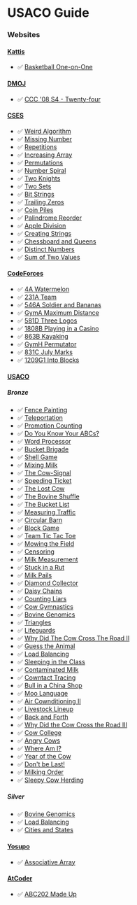 # USACO Guide

### Websites

#### [Kattis](https://open.kattis.com/)
* ✅ [Basketball One-on-One](https://open.kattis.com/problems/basketballoneonone)

#### [DMOJ](https://dmoj.ca/)
* ✅ [CCC '08 S4 - Twenty-four](https://dmoj.ca/problem/ccc08s4)

#### [CSES](https://cses.fi)
* ✅ [Weird Algorithm](https://cses.fi/problemset/task/1068)
* ✅ [Missing Number](https://cses.fi/problemset/task/1083)
* ✅ [Repetitions](https://cses.fi/problemset/task/1069)
* ✅ [Increasing Array](https://cses.fi/problemset/task/1094)
* ✅ [Permutations](https://cses.fi/problemset/task/1070)
* ✅ [Number Spiral](https://cses.fi/problemset/task/1071)
* ✅ [Two Knights](https://cses.fi/problemset/task/1072)
* ✅ [Two Sets](https://cses.fi/problemset/task/1092)
* ✅ [Bit Strings](https://cses.fi/problemset/task/1617)
* ✅ [Trailing Zeros](https://cses.fi/problemset/task/1618)
* ✅ [Coin Piles](https://cses.fi/problemset/task/1754)
* ✅ [Palindrome Reorder](https://cses.fi/problemset/task/1755)
* ✅ [Apple Division](https://cses.fi/problemset/task/1623)
* ✅ [Creating Strings](https://cses.fi/problemset/task/1622)
* ✅ [Chessboard and Queens](https://cses.fi/problemset/task/1624)
* ✅ [Distinct Numbers](https://cses.fi/problemset/task/1621)
* ✅ [Sum of Two Values](https://cses.fi/problemset/task/1640)

#### [CodeForces](https://codeforces.com)
* ✅ [4A Watermelon](https://codeforces.com/problemset/problem/4/A)
* ✅ [231A Team](https://codeforces.com/problemset/problem/231/A)
* ✅ [546A Soldier and Bananas](https://codeforces.com/problemset/problem/546/A)
* ✅ [GymA Maximum Distance](https://codeforces.com/gym/102951/problem/A)
* ✅ [581D Three Logos](https://codeforces.com/problemset/problem/581/D)
* ✅ [1808B Playing in a Casino](https://codeforces.com/contest/1808/problem/B)
* ✅ [863B Kayaking](https://codeforces.com/contest/863/problem/B)
* ✅ [GymH Permutator](https://codeforces.com/gym/104520/problem/H)
* ✅ [831C July Marks](https://codeforces.com/contest/831/problem/C)
* ✅ [1209G1 Into Blocks](https://codeforces.com/contest/1209/problem/G1)



#### [USACO](https://usaco.org/index.php)

##### Bronze
* ✅ [Fence Painting](https://usaco.org/index.php?page=viewproblem2&cpid=567)
* ✅ [Teleportation](https://usaco.org/index.php?page=viewproblem2&cpid=807)
* ✅ [Promotion Counting](https://usaco.org/index.php?page=viewproblem2&cpid=591)
* ✅ [Do You Know Your ABCs?](https://usaco.org/index.php?page=viewproblem2&cpid=1059)
* ✅ [Word Processor](https://usaco.org/index.php?page=viewproblem2&cpid=987)
* ✅ [Bucket Brigade](https://usaco.org/index.php?page=viewproblem2&cpid=939)
* ✅ [Shell Game](https://usaco.org/index.php?page=viewproblem2&cpid=891)
* ✅ [Mixing Milk](https://usaco.org/index.php?page=viewproblem2&cpid=855)
* ✅ [The Cow-Signal](https://usaco.org/index.php?page=viewproblem2&cpid=665)
* ✅ [Speeding Ticket](https://usaco.org/index.php?page=viewproblem2&cpid=568)
* ✅ [The Lost Cow](https://usaco.org/index.php?page=viewproblem2&cpid=735)
* ✅ [The Bovine Shuffle](https://usaco.org/index.php?page=viewproblem2&cpid=760)
* ✅ [The Bucket List](https://usaco.org/index.php?page=viewproblem2&cpid=856)
* ✅ [Measuring Traffic](https://usaco.org/index.php?page=viewproblem2&cpid=917)
* ✅ [Circular Barn](https://usaco.org/index.php?page=viewproblem2&cpid=616)
* ✅ [Block Game](https://usaco.org/index.php?page=viewproblem2&cpid=664)
* ✅ [Team Tic Tac Toe](https://usaco.org/index.php?page=viewproblem2&cpid=831)
* ✅ [Mowing the Field](https://usaco.org/index.php?page=viewproblem2&cpid=831)
* ✅ [Censoring](https://usaco.org/index.php?page=viewproblem2&cpid=526)
* ✅ [Milk Measurement](https://usaco.org/index.php?page=viewproblem2&cpid=761)
* ✅ [Stuck in a Rut](https://usaco.org/index.php?page=viewproblem2&cpid=1061)
* ✅ [Milk Pails](https://usaco.org/index.php?page=viewproblem2&cpid=615)
* ✅ [Diamond Collector](https://usaco.org/index.php?page=viewproblem2&cpid=639)
* ✅ [Daisy Chains](https://usaco.org/index.php?page=viewproblem2&cpid=1060)
* ✅ [Counting Liars](https://usaco.org/index.php?page=viewproblem2&cpid=1228)
* ✅ [Cow Gymnastics](https://usaco.org/index.php?page=viewproblem2&cpid=963)
* ✅ [Bovine Genomics](https://usaco.org/index.php?page=viewproblem2&cpid=736)
* ✅ [Triangles](https://usaco.org/index.php?page=viewproblem2&cpid=1011)
* ✅ [Lifeguards](https://usaco.org/index.php?page=viewproblem2&cpid=784)
* ✅ [Why Did The Cow Cross The Road II](https://usaco.org/index.php?page=viewproblem2&cpid=712)
* ✅ [Guess the Animal](https://usaco.org/index.php?page=viewproblem2&cpid=893)
* ✅ [Load Balancing](https://usaco.org/index.php?page=viewproblem2&cpid=617)
* ✅ [Sleeping in the Class](https://usaco.org/index.php?page=viewproblem2&cpid=1203)
* ✅ [Contaminated Milk](https://usaco.org/index.php?page=viewproblem2&cpid=569)
* ✅ [Cowntact Tracing](https://usaco.org/index.php?page=viewproblem2&cpid=1037)
* ✅ [Bull in a China Shop](https://usaco.org/index.php?page=viewproblem2&cpid=640)
* ✅ [Moo Language](https://usaco.org/index.php?page=viewproblem2&cpid=1324)
* ✅ [Air Cownditioning II](https://usaco.org/index.php?page=viewproblem2&cpid=1276)
* ✅ [Livestock Lineup](https://usaco.org/index.php?page=viewproblem2&cpid=965)
* ✅ [Back and Forth](https://usaco.org/index.php?page=viewproblem2&cpid=857)
* ✅ [Why Did the Cow Cross the Road III](https://usaco.org/index.php?page=viewproblem2&cpid=713)
* ✅ [Cow College](https://usaco.org/index.php?page=viewproblem2&cpid=1251)
* ✅ [Angry Cows](https://usaco.org/index.php?page=viewproblem2&cpid=592)
* ✅ [Where Am I?](https://usaco.org/index.php?page=viewproblem2&cpid=964)
* ✅ [Year of the Cow](https://usaco.org/index.php?page=viewproblem2&cpid=1107)
* ✅ [Don't be Last!](https://usaco.org/index.php?page=viewproblem2&cpid=687)
* ✅ [Milking Order](https://usaco.org/index.php?page=viewproblem2&cpid=832)
* ✅ [Sleepy Cow Herding](https://usaco.org/index.php?page=viewproblem2&cpid=915)

##### Silver
* ✅ [Bovine Genomics](https://usaco.org/index.php?page=viewproblem2&cpid=739)
* ✅ [Load Balancing](https://usaco.org/index.php?page=viewproblem2&cpid=619)
* ✅ [Cities and States](https://usaco.org/index.php?page=viewproblem2&cpid=667)


#### [Yosupo](https://judge.yosupo.jp)
* ✅ [Associative Array](https://judge.yosupo.jp/problem/associative_array)

#### [AtCoder](https://atcoder.jp)
* ✅ [ABC202 Made Up](https://atcoder.jp/contests/abc202/tasks/abc202_c)